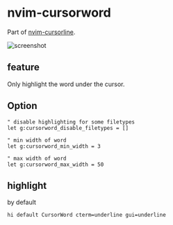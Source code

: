# nvim-cursorword

Part of [nvim-cursorline](https://github.com/yamatsum/nvim-cursorline).

![screenshot](https://user-images.githubusercontent.com/47070852/124384896-02b6aa80-dd06-11eb-8a44-dfd142acdada.gif)

## feature

Only highlight the word under the cursor.

## Option



```vimscript
" disable highlighting for some filetypes
let g:cursorword_disable_filetypes = []

" min width of word
let g:cursorword_min_width = 3

" max width of word
let g:cursorword_max_width = 50
```


## highlight

by default

```viml
hi default CursorWord cterm=underline gui=underline
```
